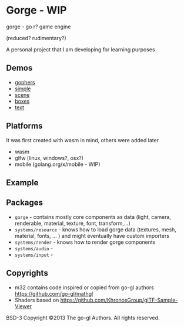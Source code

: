 # Gorge - WIP

gorge - go r? game engine

(reduced? rudimentary?)

A personal project that I am developing for learning purposes

## Demos

- [gophers](https://stdiopt.github.io/gorge/wasm/?t=gophers)
- [simple](https://stdiopt.github.io/gorge/wasm/?t=simple)
- [scene](https://stdiopt.github.io/gorge/wasm/?t=scene)
- [boxes](https://stdiopt.github.io/gorge/wasm/?t=boxes)
- [text](https://stdiopt.github.io/gorge/wasm/?t=text)

## Platforms

It was first created with wasm in mind, others were added later

- wasm
- glfw (linux, windows?, osx?)
- mobile (golang.org/x/mobile - WIP)

## Example

## Packages

- `gorge` - contains mostly core components as data (light, camera, renderable,
  material, texture, font, transform,...)
- `systems/resource` - knows how to load gorge data (textures, mesh, material, fonts, ... )
  and might eventually have custom importers
- `systems/render` - knows how to render gorge components
- `systems/audio` -
- `systems/input` -

## Copyrights

- m32 contains code inspired or copied from go-gl authors https://github.com/go-gl/mathgl
- Shaders based on https://github.com/KhronosGroup/glTF-Sample-Viewer

BSD-3 Copyright ©2013 The go-gl Authors. All rights reserved.
